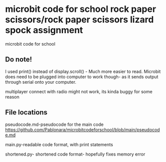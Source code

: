 # microbit code for school rock paper scissors/rock paper scissors lizard spock assignment
microbit code for school 

## Do note!
I used print() instead of display.scroll() - Much more easier to read. Microbit does need to be plugged into computer to work though- as it sends output through serial onto your computer.

multiplayer connect with radio might not work, its kinda buggy for some reason
## File locations
pseudocode.md-pseudocode for the main code https://github.com/Pablonara/microbitcodeforschool/blob/main/pseudocode.md

main.py-readable code format, with print statements

shortened.py- shortened code format- hopefully fixes memory error
